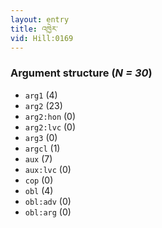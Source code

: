 ```yaml
---
layout: entry
title: འཁྱེར་
vid: Hill:0169
---
```

### Argument structure (_N = 30_)
* `arg1` (4)
* `arg2` (23)
* `arg2:hon` (0)
* `arg2:lvc` (0)
* `arg3` (0)
* `argcl` (1)
* `aux` (7)
* `aux:lvc` (0)
* `cop` (0)
* `obl` (4)
* `obl:adv` (0)
* `obl:arg` (0)
